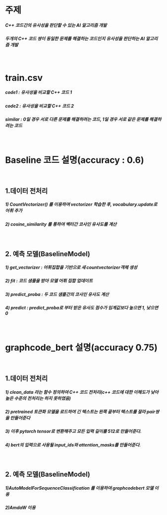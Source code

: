 # 주제
##### C++ 코드간의 유사성을 판단할 수 있는 AI 알고리즘 개발
##### 두개의 C++ 코드 쌍이 동일한 문제를 해결하는 코드인지 유사성을 판단하는 AI 알고리즘 개발
<br>

# train.csv
#####  code1 : 유사성을 비교할 C++ 코드 1
#####  code2 : 유사성을 비교할 C++ 코드 2
#####  similar : 0일 경우 서로 다른 문제를 해결하려는 코드, 1일 경우 서로 같은 문제를 해결하려는 코드

<br>

# Baseline 코드 설명(accuracy : 0.6)

<br>

## 1.데이터 전처리
##### 1) CountVectorizer() 를 이용하여 vectorizer 학습한 후, vocabulary.update로 어휘 추가
##### 2) cosine_similarity 를 통하여 벡터간 코사인 유사도를 계산
<br>


## 2. 예측 모델(BaselineModel)
##### 1) get_vectorizer : 어휘집합을 기반으로 새 countvectorizer객체 생성
##### 2) fit : 코드 샘플을 받아 모델 어휘 집합 업데이트
##### 3) predict_proba : 두 코드 샘플간의 코사인 유사도 계산
##### 4) predict : predict_proba로 부터 받은 유사도 점수가 임계값보다 높으면 1, 낮으면 0 

<br>



# graphcode_bert 설명(accuracy 0.75)

<br>

## 1.데이터 전처리
##### 1) clean_data 라는 함수 정의하여 C++ 코드 전처리(c++ 코드에 대한 이해도가 낮아 높은 수준의 전처리는 하지 못하였음)
##### 2) pretrained 토큰화 모델을 로드하여 긴 텍스트는 왼쪽 끝부터 텍스트를 잘라 pair쌍을 만들어준다
##### 3) 이후 pytorch tensor로 변환해주고 모든 입력 길이를 512로 만들어준다.
##### 4) bert의 입력으로 사용될 input_ids와 attention_masks를 만들어준다.

<br>

## 2. 예측 모델(BaselineModel)
##### 1)AutoModelForSequenceClassification 를 이용하여 graphcodebert 모델 이용
##### 2)AmdaW 이용

